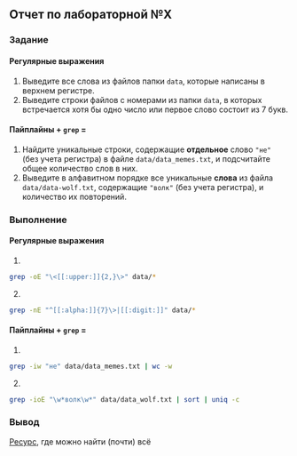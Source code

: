 ## Отчет по лабораторной №X

### Задание

#### Регулярные выражения 
1. Выведите все слова из файлов папки `data`, которые написаны в верхнем регистре. 
2. Выведите строки файлов с номерами из папки `data`, в которых встречается хотя бы одно число или первое слово состоит из 7 букв.

#### Пайплайны + `grep` = 
1. Найдите уникальные строки, содержащие **отдельное** слово `"не"` (без учета регистра) в файле `data/data_memes.txt`, и подсчитайте общее количество слов в них.
2. Выведите в алфавитном порядке все уникальные **слова** из файла `data/data-wolf.txt`, содержащие `"волк"` (без учета регистра), и количество их повторений. 

### Выполнение
#### Регулярные выражения 
1. 
```bash
grep -oE "\<[[:upper:]]{2,}\>" data/*
```
2. 
```bash
grep -nE "^[[:alpha:]]{7}\>|[[:digit:]]" data/*
```

#### Пайплайны + `grep` = 
1. 
```bash
grep -iw "не" data/data_memes.txt | wc -w
```
2. 
```bash
grep -ioE "\w*волк\w*" data/data_wolf.txt | sort | uniq -c
```


### Вывод 
[Ресурс](https://www.google.ru/), где можно найти (почти) всё
